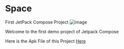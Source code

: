 # Space
First JetPack Compose Project
![image](https://user-images.githubusercontent.com/101393149/227713155-63fa3541-f993-46a5-8c1d-ca4445be833d.png)

Welcome to the first demo project of Jetpack Compose

Here is the Apk File of this Project [Here](https://drive.google.com/drive/folders/1PSbdlrMBRxcDIxg9n1x2VAPLplPMitWp?usp=sharing)
